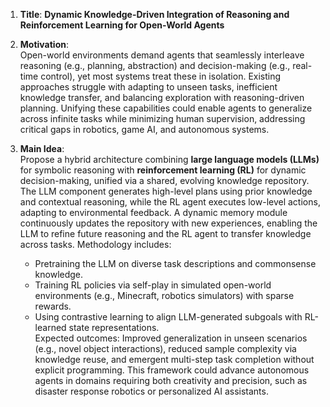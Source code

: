 1. **Title**: **Dynamic Knowledge-Driven Integration of Reasoning and Reinforcement Learning for Open-World Agents**  
2. **Motivation**:  
   Open-world environments demand agents that seamlessly interleave reasoning (e.g., planning, abstraction) and decision-making (e.g., real-time control), yet most systems treat these in isolation. Existing approaches struggle with adapting to unseen tasks, inefficient knowledge transfer, and balancing exploration with reasoning-driven planning. Unifying these capabilities could enable agents to generalize across infinite tasks while minimizing human supervision, addressing critical gaps in robotics, game AI, and autonomous systems.  

3. **Main Idea**:  
   Propose a hybrid architecture combining **large language models (LLMs)** for symbolic reasoning with **reinforcement learning (RL)** for dynamic decision-making, unified via a shared, evolving knowledge repository. The LLM component generates high-level plans using prior knowledge and contextual reasoning, while the RL agent executes low-level actions, adapting to environmental feedback. A dynamic memory module continuously updates the repository with new experiences, enabling the LLM to refine future reasoning and the RL agent to transfer knowledge across tasks. Methodology includes:  
   - Pretraining the LLM on diverse task descriptions and commonsense knowledge.  
   - Training RL policies via self-play in simulated open-world environments (e.g., Minecraft, robotics simulators) with sparse rewards.  
   - Using contrastive learning to align LLM-generated subgoals with RL-learned state representations.  
   Expected outcomes: Improved generalization in unseen scenarios (e.g., novel object interactions), reduced sample complexity via knowledge reuse, and emergent multi-step task completion without explicit programming. This framework could advance autonomous agents in domains requiring both creativity and precision, such as disaster response robotics or personalized AI assistants.